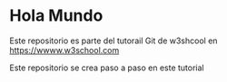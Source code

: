 # Hola Mundo

Este repositorio es parte del tutorail Git  de w3shcool en https://wwww.w3school.com

Este repositorio se crea paso a paso en este tutorial